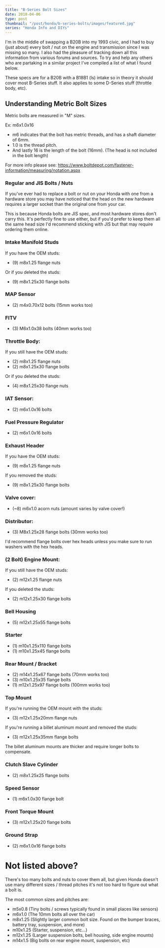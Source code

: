 ```yaml
---
title: "B-Series Bolt Sizes"
date: 2018-04-06
type: post
thumbnail: "/post/honda/b-series-bolts/images/featured.jpg"
series: "Honda Info and DIYs"
---
```


I'm in the middle of swapping a B20B into my 1993 civic, and I had to buy (just about) every bolt / nut on the engine and transmission since I was missing so many. I also had the pleasure of tracking down all this information from various forums and sources. To try and help any others who are partaking in a similar project I've compiled a list of what I found below.

These specs are for a B20B with a B18B1 (ls) intake so in theory it should cover most B-Series stuff. It also applies to some D-Series stuff (throttle body, etc).

## Understanding Metric Bolt Sizes

Metric bolts are measured in "M" sizes.

Ex: m6x1.0x16

- m6 indicates that the bolt has metric threads, and has a shaft diameter of 6mm.
- 1.0 is the thread pitch.
- And lastly 16 is the length of the bolt (16mm). (The head is not included in the bolt length)

For more info please see: https://www.boltdepot.com/fastener-information/measuring/notation.aspx

### Regular and JIS Bolts / Nuts

If you've ever had to replace a bolt or nut on your Honda with one from a hardware store you may have noticed that the head on the new hardware requires a larger socket than the original one from your car.

This is because Honda bolts are JIS spec, and most hardware stores don't carry this. It's perfectly fine to use either, but if you'd prefer to keep them all the same head size I'd recommend sticking with JIS but that may require ordering them online.

### Intake Manifold Studs

If you have the OEM studs:
- (9) m8x1.25 flange nuts

Or if you deleted the studs:
- (9) m8x1.25x30 flange bolts

### MAP Sensor

- (2) m4x0.70x12 bolts (15mm works too)

### FITV

- (3) M6x1.0x38 bolts (40mm works too)

### Throttle Body:

If you still have the OEM studs:

- (2) m8x1.25 flange nuts
- (2) m8x1.25x30 flange bolts

Or if you deleted the studs:

- (4) m8x1.25x30 flange nuts

### IAT Sensor:

- (2) m6x1.0x16 bolts

### Fuel Pressure Regulator

- (2) m6x1.0x16 bolts

### Exhaust Header

If you have the OEM studs:

- (9) m8x1.25 flange nuts

If you removed the studs:

- (9) m8x1.25x30 flange bolts

### Valve cover:

- (~8) m6x1.0 acorn nuts (amount varies by valve cover!)

### Distributor:

- (3) M8x1.25x28 flange bolts (30mm works too)

I'd recommend flange bolts over hex heads unless you make sure to run washers with the hex heads.

### (2 Bolt) Engine Mount:

If you still have the OEM studs:

- (2) m12x1.25 flange nuts

If you deleted the studs:

- (2) m12x1.25x30 flange bolts

### Bell Housing

- (5) m12x1.25x55 flange bolts

### Starter

- (1) m10x1.25x110 flange bolts
- (1) m10x1.25x45 flange bolts

### Rear Mount / Bracket

- (2) m14x1.25x67 flange bolts (70mm works too)
- (3) m10x1.25x35 flange bolts
- (1) m12x1.25x97 flange bolts (100mm works too)

### Top Mount

If you're running the OEM mount with the studs:

- (3) m12x1.25x20mm flange nuts

If you're running a billet aluminum mount and removed the studs:

- (3) m12x1.25x35mm flange bolts

The billet aluminum mounts are thicker and require longer bolts to compensate.

### Clutch Slave Cylinder

- (2) m8x1.25x25 flange bolts

### Speed Sensor

- (1) m6x1.0x30 flange bolt

### Front Torque Mount

- (3) m12x1.25x20 flange bolts

### Ground Strap

- (2) m6x1.0x16 flange bolts

# Not listed above?

There's too many bolts and nuts to cover them all, but given Honda doesn't use many different sizes / thread pitches it's not too hard to figure out what a bolt is.

The most common sizes and pitches are:

- m5x0.8 (Tiny bolts / screws typically found in small places like sensors)
- m6x1.0 (The 10mm bolts all over the car)
- m8x1.25 (Slightly larger common bolt size. Found on the bumper braces, battery tray, suspension, and more)
- m10x1.25 (Starter, suspension, etc...)
- m12x1.25 (Larger suspension bolts, bell housing, side engine mounts)
- m14x1.5 (Big bolts on rear engine mount, suspension, etc)

